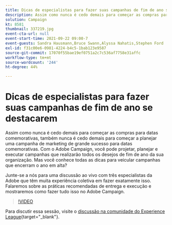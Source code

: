 ```yaml
---
title: Dicas de especialistas para fazer suas campanhas de fim de ano se destacarem
description: Assim como nunca é cedo demais para começar as compras para datas comemorativas, também nunca é cedo demais para começar a planejar uma campanha de marketing de grande sucesso para datas comemorativas. Com o Adobe Campaign, você pode projetar, planejar e executar campanhas que realizarão todos os desejos de fim de ano da sua organização. Mas você conhece todas as dicas para veicular campanhas que encerram o ano em alta? Junte-se a nós para uma discussão ao vivo com três especialistas da Adobe que têm muita experiência coletiva em fazer exatamente isso. Falaremos sobre as práticas recomendadas de entrega e execução e mostraremos como fazer tudo isso no Adobe Campaign.
solution: Campaign
kt: 8581
thumbnail: 337219.jpg
event-cta-url: null
event-start-time: 2021-09-22 09:00-7
event-guests: Sandra Hausmann,Bruce Swann,Alyssa Nahatis,Stephen Ford
exl-id: f31c00e6-0981-4224-b4c5-1bab123e9587
source-git-commit: 17070f55bae19ef0751a2c7c536af7758e31affc
workflow-type: tm+mt
source-wordcount: '244'
ht-degree: 44%

---
```


# Dicas de especialistas para fazer suas campanhas de fim de ano se destacarem

Assim como nunca é cedo demais para começar as compras para datas comemorativas, também nunca é cedo demais para começar a planejar uma campanha de marketing de grande sucesso para datas comemorativas. Com o Adobe Campaign, você pode projetar, planejar e executar campanhas que realizarão todos os desejos de fim de ano da sua organização. Mas você conhece todas as dicas para veicular campanhas que encerram o ano em alta?

Junte-se a nós para uma discussão ao vivo com três especialistas da Adobe que têm muita experiência coletiva em fazer exatamente isso. Falaremos sobre as práticas recomendadas de entrega e execução e mostraremos como fazer tudo isso no Adobe Campaign.

>[!VIDEO](https://video.tv.adobe.com/v/337219/?quality=12&learn=on)

Para discutir essa sessão, visite o [discussão na comunidade do Experience League](https://experienceleaguecommunities.adobe.com/t5/adobe-campaign-classic/questions-and-discussion-for-experience-league-live-ep-3-expert/td-p/425205){target="_blank"}.
